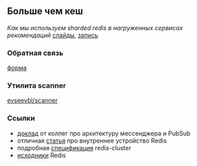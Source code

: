 ## Больше чем кеш
*Как мы используем sharded redis в нагруженных сервисах
рекомендаций*
[слайды](), [запись](https://youtube.com/watch?v=1czK7Pw23iE)

### Обратная связь
[форма](https://form.typeform.com/to/LlwQAThO)

### Утилита scanner
[evseevbl/scanner](https://github.com/evseevbl/scanner)

### Ссылки
- [доклад](https://www.youtube.com/watch?v=4tIS58sQ7Mc) от коллег про архитектуру мессенджера и PubSub
- отличная [статья](https://www.pauladamsmith.com/articles/redis-under-the-hood.html) про внутреннее устройство Redis
- подробная [спецификация](https://redis.io/docs/reference/cluster-spec/)  redis-cluster
- [исходники](https://github.com/redis/redis) Redis
